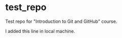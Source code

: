 # test_repo
Test repo for "Introduction to Git and GitHub" course.

I added this line in local machine.
